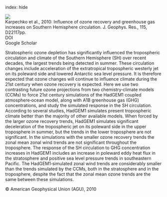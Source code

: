 index: hide

<div class="Citation">
    <div class="Citation-thumb CitationThumb-linked"  data-href="https://doi.org/10.1029/2010jd014423">
      <img src="https://static.claimspace.cloud/climate-study-static/refs/thumbs/14/Karpechko_et_al_2010-thumb.png" />
    </div>

  <div class="Citation-body">
    <div class="Citation-text">Karpechko et al., 2010: Influence of ozone recovery and greenhouse gas increases on Southern Hemisphere circulation. <span class="Article-journal">J. Geophys. Res., </span><span class="Article-volume">115, </span>D22117pp.</div>
    <div class="Citation-links">
      <div class="CitationLink" data-href="https://doi.org/10.1029/2010jd014423">
        <div class="CitationLink-icon CitationLink-Doi"></div>
        <div class="CitationLink-text">DOI</div>
      </div>
      <div class="CitationLink" data-href="https://scholar.google.com/scholar?q=10.1029/2010jd014423">
        <div class="CitationLink-icon CitationLink-Scholar"></div>
        <div class="CitationLink-text">Google Scholar</div>
      </div>
    </div>
  </div>
</div>

Stratospheric ozone depletion has significantly influenced the tropospheric circulation and climate of the Southern Hemisphere (SH) over recent decades, the largest trends being detected in summer. These circulation changes include acceleration of the extratropical tropospheric westerly jet on its poleward side and lowered Antarctic sea level pressure. It is therefore expected that ozone changes will continue to influence climate during the 21st century when ozone recovery is expected. Here we use two contrasting future ozone projections from two chemistry‐climate models (CCMs) to force 21st century simulations of the HadGEM1 coupled atmosphere‐ocean model, along with A1B greenhouse gas (GHG) concentrations, and study the simulated response in the SH circulation. According to several studies, HadGEM1 simulates present tropospheric climate better than the majority of other available models. When forced by the larger ozone recovery trends, HadGEM1 simulates significant deceleration of the tropospheric jet on its poleward side in the upper troposphere in summer, but the trends in the lower troposphere are not significant. In the simulations with the smaller ozone recovery trends the zonal mean zonal wind trends are not significant throughout the troposphere. The response of the SH circulation to GHG concentration increases in HadGEM1 includes an increase in poleward eddy heat flux in the stratosphere and positive sea level pressure trends in southeastern Pacific. The HadGEM1‐simulated zonal wind trends are considerably smaller than the trends simulated by the CCMs, both in the stratosphere and in the troposphere, despite the fact that the zonal mean ozone trends are the same between these simulations.

<div class="Citation-copy">
&copy; American Geophysical Union (AGU), 2010
</div>